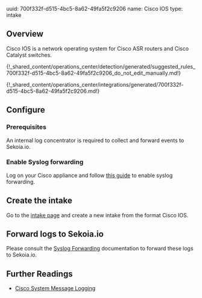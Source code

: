 uuid: 700f332f-d515-4bc5-8a62-49fa5f2c9206
name: Cisco IOS
type: intake


## Overview

Cisco IOS is a network operating system for Cisco ASR routers and Cisco Catalyst switches.

{!_shared_content/operations_center/detection/generated/suggested_rules_700f332f-d515-4bc5-8a62-49fa5f2c9206_do_not_edit_manually.md!}

{!_shared_content/operations_center/integrations/generated/700f332f-d515-4bc5-8a62-49fa5f2c9206.md!}

## Configure

### Prerequisites

An internal log concentrator is required to collect and forward events to Sekoia.io.

### Enable Syslog forwarding

Log on your Cisco appliance and follow [this guide](https://www.cisco.com/c/en/us/td/docs/routers/access/wireless/software/guide/SysMsgLogging.html#wp1055038) to enable syslog forwarding.


## Create the intake

Go to the [intake page](https://app.sekoia.io/operations/intakes) and create a new intake from the format Cisco IOS.

## Forward logs to Sekoia.io

Please consult the [Syslog Forwarding](../../../../ingestion_methods/sekoiaio_docker_concentrator/) documentation to forward these logs to Sekoia.io.

## Further Readings
- [Cisco System Message Logging](https://www.cisco.com/c/en/us/td/docs/routers/access/wireless/software/guide/SysMsgLogging.html)
